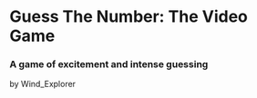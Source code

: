 # Guess The Number: The Video Game

### A game of excitement and intense guessing

by Wind_Explorer
